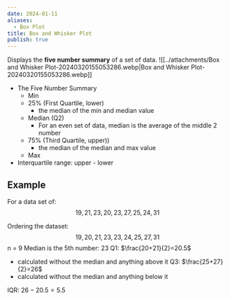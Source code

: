 ```yaml
---
date: 2024-01-11
aliases:
  - Box Plot
title: Box and Whisker Plot
publish: true
---
```


Displays the **five number summary** of a set of data.
![[../attachments/Box and Whisker Plot-20240320155053286.webp|Box and Whisker Plot-20240320155053286.webp]]

- The Five Number Summary
	- Min
	- 25% (First Quartile, lower)
		- the median of the min and median value
	- Median (Q2)
		- For an even set of data, median is the average of the middle 2 number
	- 75% (Third Quartile, upper))
		- the median of the median and max value
	- Max
- Interquartile range: upper - lower

## Example
For a data set of: $$19, 21, 23, 20, 23, 27, 25, 24, 31$$

Ordering the dataset: 
$$19, 20, 21, 23, 23, 24, 25, 27, 31$$
n = 9
Median is the 5th number: 23
Q1: $\frac{20+21}{2}=20.5$
- calculated without the median and anything above it
Q3: $\frac{25+27}{2}=26$
- calculated without the median and anything below it

IQR: $26-20.5=5.5$



